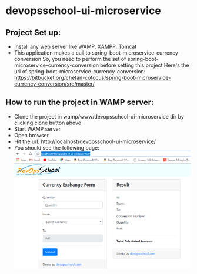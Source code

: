 # devopsschool-ui-microservice

## Project Set up:
- Install any web server like WAMP, XAMPP, Tomcat
- This application makes a call to spring-boot-microservice-currency-conversion
	So, you need to perform the set of spring-boot-microservice-currency-conversion before setting this project
	Here's the url of spring-boot-microservice-currency-conversion:
	https://bitbucket.org/chetan-cotocus/spring-boot-microservice-currency-conversion/src/master/

## How to run the project in WAMP server:
- Clone the project in wamp/www/devopsschool-ui-microservice dir by clicking clone button above
- Start WAMP server
- Open browser
- Hit the url: http://localhost/devopsschool-ui-microservice/
- You should see the following page:
![picture](/result.PNG)


